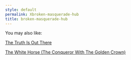 ```yaml
---
style: default
permalink: Xbroken-masquerade-hub
title: broken-masquerade-hub
---
```

You may also like:

[The Truth Is Out There](http://scp-wiki.net/the-truth-is-out-there)

[The White Horse (The Conqueror With The Golden Crown)](http://scp-wiki.net/the-white-horse)
